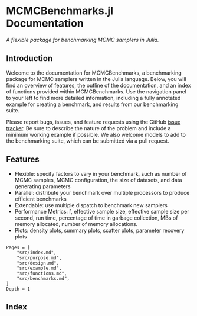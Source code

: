 # MCMCBenchmarks.jl Documentation

*A flexible package for benchmarking MCMC samplers in Julia.*

## Introduction

Welcome to the documentation for MCMCBenchmarks, a benchmarking package for MCMC samplers written in the Julia language. Below, you will find an overview of features, the outline of the documentation, and an index of functions provided within MCMCBenchmarks. Use the navigation panel to your left to find more detailed information, including a fully annotated example for creating a benchmark, and results from our benchmarking suite.

Please report bugs, issues, and feature requests using the GitHub [issue tracker](https://github.com/StatisticalRethinkingJulia/MCMCBenchmarks.jl/issues). Be sure to describe the nature of the problem and include a minimum working example if possible. We also welcome models to add to the benchmarking suite, which can be submitted via a pull request.

## Features

* Flexible: specify factors to vary in your benchmark, such as number of MCMC samples, MCMC configuration, the size of datasets, and data generating parameters
* Parallel: distribute your benchmark over multiple processors to produce efficient benchmarks
* Extendable: use multiple dispatch to benchmark new samplers
* Performance Metrics: r̂, effective sample size, effective sample size per second, run time, percentage of time in garbage collection, MBs of memory allocated, number of memory allocations.
* Plots: density plots, summary plots, scatter plots, parameter recovery plots

```@contents
Pages = [
    "src/index.md",
    "src/purpose.md",
    "src/design.md",
    "src/example.md",
    "src/functions.md",
    "src/benchmarks.md",
]
Depth = 1
```

## Index
```@index
```
